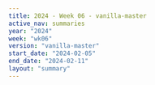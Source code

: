 ```yaml
---
title: 2024 - Week 06 - vanilla-master
active_nav: summaries
year: "2024"
week: "wk06"
version: "vanilla-master"
start_date: "2024-02-05"
end_date: "2024-02-11"
layout: "summary"
---
```

